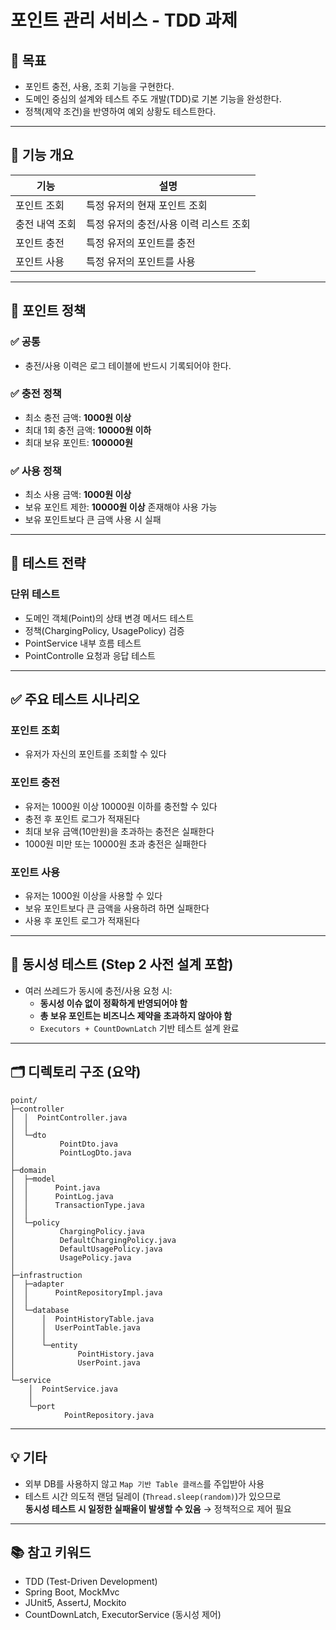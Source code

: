 # 포인트 관리 서비스 - TDD 과제

## 📌 목표

- 포인트 충전, 사용, 조회 기능을 구현한다.
- 도메인 중심의 설계와 테스트 주도 개발(TDD)로 기본 기능을 완성한다.
- 정책(제약 조건)을 반영하여 예외 상황도 테스트한다.

---

## 🧾 기능 개요

| 기능 | 설명 |
|------|------|
| 포인트 조회 | 특정 유저의 현재 포인트 조회 |
| 충전 내역 조회 | 특정 유저의 충전/사용 이력 리스트 조회 |
| 포인트 충전 | 특정 유저의 포인트를 충전 |
| 포인트 사용 | 특정 유저의 포인트를 사용 |

---

## 🧩 포인트 정책

### ✅ 공통
- 충전/사용 이력은 로그 테이블에 반드시 기록되어야 한다.

### ✅ 충전 정책
- 최소 충전 금액: **1000원 이상**
- 최대 1회 충전 금액: **10000원 이하**
- 최대 보유 포인트: **100000원**

### ✅ 사용 정책
- 최소 사용 금액: **1000원 이상**
- 보유 포인트 제한: **10000원 이상** 존재해야 사용 가능
- 보유 포인트보다 큰 금액 사용 시 실패

---

## 🧪 테스트 전략

### 단위 테스트
- 도메인 객체(Point)의 상태 변경 메서드 테스트
- 정책(ChargingPolicy, UsagePolicy) 검증
- PointService 내부 흐름 테스트
- PointControlle 요청과 응답 테스트 
---

## ✅ 주요 테스트 시나리오

### 포인트 조회

- 유저가 자신의 포인트를 조회할 수 있다

### 포인트 충전

- 유저는 1000원 이상 10000원 이하를 충전할 수 있다
- 충전 후 포인트 로그가 적재된다
- 최대 보유 금액(10만원)을 초과하는 충전은 실패한다
- 1000원 미만 또는 10000원 초과 충전은 실패한다

### 포인트 사용

- 유저는 1000원 이상을 사용할 수 있다
- 보유 포인트보다 큰 금액을 사용하려 하면 실패한다
- 사용 후 포인트 로그가 적재된다

---

## 🔁 동시성 테스트 (Step 2 사전 설계 포함)

- 여러 쓰레드가 동시에 충전/사용 요청 시:
    - **동시성 이슈 없이 정확하게 반영되어야 함**
    - **총 보유 포인트는 비즈니스 제약을 초과하지 않아야 함**
    - `Executors + CountDownLatch` 기반 테스트 설계 완료

---

## 🗂 디렉토리 구조 (요약)

```
point/
├─controller
│  │  PointController.java
│  │
│  └─dto
│          PointDto.java
│          PointLogDto.java
│
├─domain
│  ├─model
│  │      Point.java
│  │      PointLog.java
│  │      TransactionType.java
│  │
│  └─policy
│          ChargingPolicy.java
│          DefaultChargingPolicy.java
│          DefaultUsagePolicy.java
│          UsagePolicy.java
│
├─infrastruction
│  ├─adapter
│  │      PointRepositoryImpl.java
│  │
│  └─database
│      │  PointHistoryTable.java
│      │  UserPointTable.java
│      │
│      └─entity
│              PointHistory.java
│              UserPoint.java
│
└─service
    │  PointService.java
    │
    └─port
            PointRepository.java
```

---

## 💡 기타

- 외부 DB를 사용하지 않고 `Map 기반 Table 클래스`를 주입받아 사용
- 테스트 시간 의도적 랜덤 딜레이 (`Thread.sleep(random)`)가 있으므로  
  **동시성 테스트 시 일정한 실패율이 발생할 수 있음** → 정책적으로 제어 필요

---

## 📚 참고 키워드

- TDD (Test-Driven Development)
- Spring Boot, MockMvc
- JUnit5, AssertJ, Mockito
- CountDownLatch, ExecutorService (동시성 제어)

